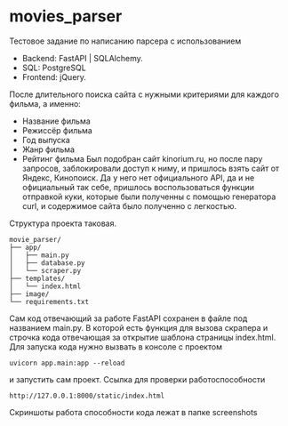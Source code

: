 # movies_parser
Тестовое задание по написанию парсера с использованием
- Backend: FastAPI | SQLAlchemy.
- SQL: PostgreSQL
- Frontend: jQuery.

После длительного поиска сайта с нужными критериями для каждого фильма, а именно:
- Название фильма
- Режиссёр фильма
- Год выпуска
- Жанр фильма
- Рейтинг фильма
Был подобран сайт kinorium.ru, но после пару запросов, заблокировали доступ к ниму, и пришлось взять сайт от Яндекс, Кинопоиск. Да у него нет официального API, да и не официальный так себе, пришлось воспользоваться функции отправкой куки, которые были полученны с помощью генератора curl, и содержимое сайта было полученно с легкостью.

Структура проекта таковая.
```
movie_parser/
├── app/
│   ├── main.py
│   ├── database.py
│   └── scraper.py
├── templates/
│   └── index.html
├── image/
└── requirements.txt
```

Сам код отвечающий за работе FastAPI сохранен в файле под названием main.py. В которой есть функция для вызова скрапера и строчка кода отвечающая за открытие шаблона страницы index.html.
Для запуска кода нужно вызвать в консоле с проектом 
```
uvicorn app.main:app --reload
```
и запустить сам проект. Ссылка для проверки работоспособности 
```
http://127.0.0.1:8000/static/index.html
```
Скриншоты работа способности кода лежат в папке screenshots
